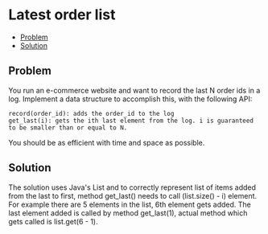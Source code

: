 # Latest order list
* [Problem](#problem)
* [Solution](#solution)

## Problem
You run an e-commerce website and want to record the last N order ids in a log. Implement a data structure to accomplish this, with the following API:

    record(order_id): adds the order_id to the log
    get_last(i): gets the ith last element from the log. i is guaranteed to be smaller than or equal to N.

You should be as efficient with time and space as possible.

## Solution

The solution uses Java's List and to correctly represent list of items added from the last to first, method get_last() needs to call (list.size() - i) element.
For example there are 5 elements in the list, 6th element gets added. The last element added is called by method get_last(1), actual method which gets called is list.get(6 - 1). 
